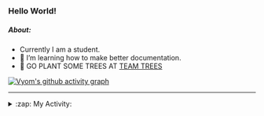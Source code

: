 ### Hello World!

##### About:
- Currently I am a student.
- 🌱 I’m learning how to make better documentation.
- 🌱 GO PLANT SOME TREES AT [TEAM TREES](https://teamtrees.org/)

[![Vyom's github activity graph](https://activity-graph.herokuapp.com/graph?username=Vyvy-vi)](https://github.com/ashutosh00710/github-readme-activity-graph)

---
<details>
  <summary>:zap: My Activity:</summary>
  
<!--START_SECTION:waka-->
![Code Time](http://img.shields.io/badge/Code%20Time-921%20hrs%2016%20mins-blue)

**I'm a Night 🦉** 

```text
🌞 Morning    92 commits     ███░░░░░░░░░░░░░░░░░░░░░░   13.39% 
🌆 Daytime    168 commits    ██████░░░░░░░░░░░░░░░░░░░   24.45% 
🌃 Evening    229 commits    ████████░░░░░░░░░░░░░░░░░   33.33% 
🌙 Night      198 commits    ███████░░░░░░░░░░░░░░░░░░   28.82%

```
📅 **I'm Most Productive on Sunday** 

```text
Monday       100 commits    ███░░░░░░░░░░░░░░░░░░░░░░   14.56% 
Tuesday      113 commits    ████░░░░░░░░░░░░░░░░░░░░░   16.45% 
Wednesday    89 commits     ███░░░░░░░░░░░░░░░░░░░░░░   12.95% 
Thursday     101 commits    ███░░░░░░░░░░░░░░░░░░░░░░   14.7% 
Friday       103 commits    ███░░░░░░░░░░░░░░░░░░░░░░   14.99% 
Saturday     66 commits     ██░░░░░░░░░░░░░░░░░░░░░░░   9.61% 
Sunday       115 commits    ████░░░░░░░░░░░░░░░░░░░░░   16.74%

```


📊 **This Week I Spent My Time On** 

```text
🔥 Editors: 
VS Code                  14 hrs 1 min        █████████████████████████   100.0%

🐱‍💻 Projects: 
discord-bot              7 hrs 38 mins       █████████████░░░░░░░░░░░░   54.45% 
github-readme-youtube-car3 hrs 30 mins       ██████░░░░░░░░░░░░░░░░░░░   25.06% 
CSF                      2 hrs 52 mins       █████░░░░░░░░░░░░░░░░░░░░   20.46% 
praise                   0 secs              ░░░░░░░░░░░░░░░░░░░░░░░░░   0.03% 
homebrew                 0 secs              ░░░░░░░░░░░░░░░░░░░░░░░░░   0.01%

```


 Last Updated on 14/10/2022 20:04:46 UTC
<!--END_SECTION:waka-->
</details>
